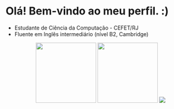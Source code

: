 # Olá! Bem-vindo ao meu perfil. :) #

+ Estudante de Ciência da Computação - CEFET/RJ
+ Fluente em Inglês intermediário (nível B2, Cambridge)

<div align="center">
  <img height=160rm src="https://github-readme-stats.vercel.app/api?username=dynorph&theme=dark&show_icons=true">
  <img height=160rm src="https://github-readme-stats.vercel.app/api/top-langs/?username=dynorph&theme=dark&layout=compact">
  <a href="https://holopin.io/@dynorph">
    <img src="https://holopin.me/dynorph">
  </a>
</div>
